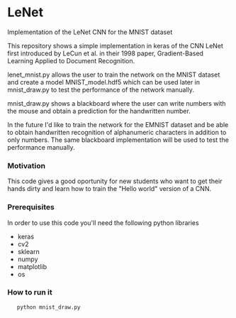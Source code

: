 # LeNet
Implementation of the LeNet CNN for the MNIST dataset

This repository shows a simple implementation in keras of the CNN LeNet first introduced by 
LeCun et al. in their 1998 paper, Gradient-Based Learning Applied to Document Recognition.

lenet_mnist.py allows the user to train the network on the MNIST dataset and create a model
MNIST_model.hdf5 which can be used later in mnist_draw.py to test the performance of the
network manually. 

mnist_draw.py shows a blackboard where the user can write numbers with the mouse and obtain
a prediction for the handwritten number. 

In the future I'd like to train the network for the EMNIST dataset and be able to obtain 
handwritten recognition of alphanumeric characters in addition to only numbers. The same
blackboard implementation will be used to test the performance manually.

### Motivation

This code gives a good oportunity for new students who want to get their hands dirty and learn how to
train the "Hello world" version of a CNN.

### Prerequisites

In order to use this code you'll need the following python libraries

* keras
* cv2
* sklearn
* numpy
* matplotlib
* os


### How to run it


```python lenet_mnist.py
   python mnist_draw.py
```
